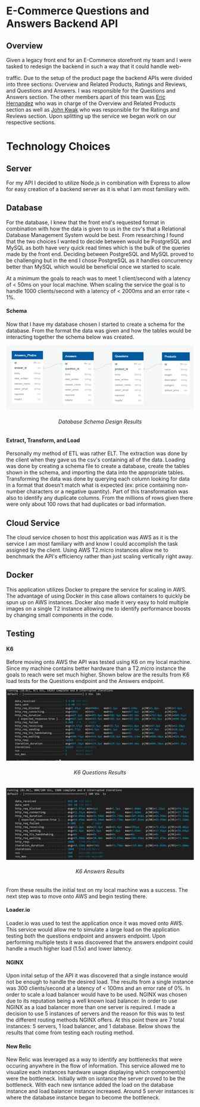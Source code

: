 # E-Commerce Questions and Answers Backend API #

## Overview ##

Given a legacy front end for an E-Commerce storefront my team and I were tasked to redesign the backend in such a way that it could handle web-




traffic. Due to the setup of the product page the backend APIs were divided into three sections: Overview and Related Products, Ratings and Reviews, and Questions and Answers. I was responsible for the Questions and Answers section. The other members apart of this team was [Eric Hernandez](https://github.com/EricMHernandez) who was in charge of the Overview and Related Products section as well as [John Kwak](https://github.com/johnkwak08) who was responsible for the Ratings and Reviews section. Upon splitting up the service we began work on our respective sections.

# Technology Choices #
## Server ##
For my API I decided to utilize Node.js in combination with Express to allow for easy creation of a backend server as it is what I am most familiary with. 

## Database ##
For the database, I knew that the front end's requested format in combination with how the data is given to us in the csv's that a Relational Database Management System would be best. From researching I found that the two choices I wanted to decide between would be PostgreSQL and MySQL as both have very quick read times which is the bulk of the queries made by the front end. Deciding between PostgreSQL and MySQL proved to be challenging but in the end I chose PostgreSQL as it handles concurrency better than MySQL which would be beneficial once we started to scale.

At a minimum the goals to reach was to meet 1 client/second with a latency of < 50ms on your local machine. When scaling the service the goal is to handle 1000 clients/second with a latency of < 2000ms and an error rate < 1%.

#### Schema ####
Now that I have my database chosen I started to create a schema for the database. From the format the data was given and how the tables would be interacting together the schema below was created.

<div align="center"><img src="https://github.com/The-Vizzinis/QandA-API/blob/main/misc/QA-Schema.png" /></div>
<h6 align="center">Database Schema Design Results</h6>

#### Extract, Transform, and Load ####
Personally my method of ETL was rather ELT. The extraction was done by the client when they gave us the csv's containing all of the data. Loading was done by creating a schema file to create a database, create the tables shown in the schema, and importing the data into the appropriate tables. Transforming the data was done by querying each column looking for data in a format that doesn't match what is expected (ex: price containing non-number characters or a negative quantity). Part of this transformation was also to identify any duplicate columns. From the millions of rows given there were only about 100 rows that had duplicates or bad information.

## Cloud Service ##
The cloud service chosen to host this application was AWS as it is the service I am most familiary with and know I could accomplish the task assigned by the client. Using AWS T2.micro instances allow me to benchmark the API's efficiency rather than just scaling vertically right away.

## Docker ##
This application utilizes Docker to prepare the service for scaling in AWS. The advantage of using Docker in this case allows containers to quickly be spun up on AWS instances. Docker also made it very easy to hold multiple images on a single T2 instance allowing me to identify performance boosts by changing small components in the code.

## Testing ##
#### K6 ####
Before moving onto AWS the API was tested using K6 on my local machine. Since my machine contains better hardware than a T2.micro instance the goals to reach were set much higher. Shown below are the results from K6 load tests for the Questions endpoint and the Answers endpoint.


<div align="center"><img src="https://github.com/The-Vizzinis/QandA-API/blob/main/misc/sdc questions k6.png" /></div>
<h6 align="center">K6 Questions Results</h6>


<div align="center"><img src="https://github.com/The-Vizzinis/QandA-API/blob/main/misc/sdc answers k6.png" /></div>
<h6 align="center">K6 Answers Results</h6>

From these results the initial test on my local machine was a success. The next step was to move onto AWS and begin testing there.

#### Loader.io ####
Loader.io was used to test the application once it was moved onto AWS. This service would allow me to simulate a large load on the application testing both the questions endpoint and answers endpoint. Upon performing multiple tests it was discovered that the answers endpoint could handle a much higher load (1.5x) and lower latency.

#### NGINX ####
Upon inital setup of the API it was discovered that a single instance would not be enough to handle the desired load. The results from a single instance was 300 clients/second at a latency of < 100ms and an error rate of 0%. In order to scale a load balancer would have to be used. NGINX was chosen due to its reputation being a well known load balancer. In order to use NGINX as a load balancer more than one server is required. I made a decision to use 5 instances of servers and the reason for this was to test the different routing methods NGINX offers. At this point there are 7 total instances: 5 servers, 1 load balancer, and 1 database. Below shows the results that come from testing each routing method.

#### New Relic ####
New Relic was leveraged as a way to identify any bottlenecks that were occuring anywhere in the flow of information. This service allowed me to visualize each instances hardware usage displaying which component(s) were the bottleneck. Initially with on isntance the server proved to be the bottleneck. With each new isntance added the load on the database instance and load balancer instance increased. Around 5 server instances is where the database instance began to become the bottleneck. 
